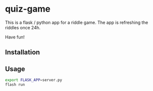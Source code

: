 # quiz-game

This is a flask / python app for a riddle game. The app is refreshing the riddles once 24h. 

Have fun!

## Installation

## Usage
```bash
export FLASK_APP=server.py
flash run
```

